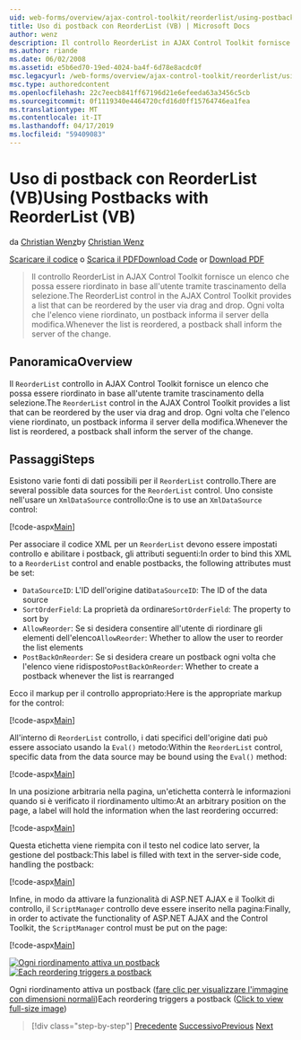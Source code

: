 ```yaml
---
uid: web-forms/overview/ajax-control-toolkit/reorderlist/using-postbacks-with-reorderlist-vb
title: Uso di postback con ReorderList (VB) | Microsoft Docs
author: wenz
description: Il controllo ReorderList in AJAX Control Toolkit fornisce un elenco che possa essere riordinato in base all'utente tramite trascinamento della selezione. Ogni volta che l'elenco viene riordinato, un ordine di acquisto...
ms.author: riande
ms.date: 06/02/2008
ms.assetid: e5b6ed70-19ed-4024-ba4f-6d78e8acdc0f
msc.legacyurl: /web-forms/overview/ajax-control-toolkit/reorderlist/using-postbacks-with-reorderlist-vb
msc.type: authoredcontent
ms.openlocfilehash: 22c7eecb841ff67196d21e6efeeda63a3456c5cb
ms.sourcegitcommit: 0f1119340e4464720cfd16d0ff15764746ea1fea
ms.translationtype: MT
ms.contentlocale: it-IT
ms.lasthandoff: 04/17/2019
ms.locfileid: "59409083"
---
```

# <a name="using-postbacks-with-reorderlist-vb"></a><span data-ttu-id="9039f-104">Uso di postback con ReorderList (VB)</span><span class="sxs-lookup"><span data-stu-id="9039f-104">Using Postbacks with ReorderList (VB)</span></span>

<span data-ttu-id="9039f-105">da [Christian Wenz](https://github.com/wenz)</span><span class="sxs-lookup"><span data-stu-id="9039f-105">by [Christian Wenz](https://github.com/wenz)</span></span>

<span data-ttu-id="9039f-106">[Scaricare il codice](http://download.microsoft.com/download/9/3/f/93f8daea-bebd-4821-833b-95205389c7d0/ReorderList4.vb.zip) o [Scarica il PDF](http://download.microsoft.com/download/2/d/c/2dc10e34-6983-41d4-9c08-f78f5387d32b/reorderlist4VB.pdf)</span><span class="sxs-lookup"><span data-stu-id="9039f-106">[Download Code](http://download.microsoft.com/download/9/3/f/93f8daea-bebd-4821-833b-95205389c7d0/ReorderList4.vb.zip) or [Download PDF](http://download.microsoft.com/download/2/d/c/2dc10e34-6983-41d4-9c08-f78f5387d32b/reorderlist4VB.pdf)</span></span>

> <span data-ttu-id="9039f-107">Il controllo ReorderList in AJAX Control Toolkit fornisce un elenco che possa essere riordinato in base all'utente tramite trascinamento della selezione.</span><span class="sxs-lookup"><span data-stu-id="9039f-107">The ReorderList control in the AJAX Control Toolkit provides a list that can be reordered by the user via drag and drop.</span></span> <span data-ttu-id="9039f-108">Ogni volta che l'elenco viene riordinato, un postback informa il server della modifica.</span><span class="sxs-lookup"><span data-stu-id="9039f-108">Whenever the list is reordered, a postback shall inform the server of the change.</span></span>


## <a name="overview"></a><span data-ttu-id="9039f-109">Panoramica</span><span class="sxs-lookup"><span data-stu-id="9039f-109">Overview</span></span>

<span data-ttu-id="9039f-110">Il `ReorderList` controllo in AJAX Control Toolkit fornisce un elenco che possa essere riordinato in base all'utente tramite trascinamento della selezione.</span><span class="sxs-lookup"><span data-stu-id="9039f-110">The `ReorderList` control in the AJAX Control Toolkit provides a list that can be reordered by the user via drag and drop.</span></span> <span data-ttu-id="9039f-111">Ogni volta che l'elenco viene riordinato, un postback informa il server della modifica.</span><span class="sxs-lookup"><span data-stu-id="9039f-111">Whenever the list is reordered, a postback shall inform the server of the change.</span></span>

## <a name="steps"></a><span data-ttu-id="9039f-112">Passaggi</span><span class="sxs-lookup"><span data-stu-id="9039f-112">Steps</span></span>

<span data-ttu-id="9039f-113">Esistono varie fonti di dati possibili per il `ReorderList` controllo.</span><span class="sxs-lookup"><span data-stu-id="9039f-113">There are several possible data sources for the `ReorderList` control.</span></span> <span data-ttu-id="9039f-114">Uno consiste nell'usare un `XmlDataSource` controllo:</span><span class="sxs-lookup"><span data-stu-id="9039f-114">One is to use an `XmlDataSource` control:</span></span>

[!code-aspx[Main](using-postbacks-with-reorderlist-vb/samples/sample1.aspx)]

<span data-ttu-id="9039f-115">Per associare il codice XML per un `ReorderList` devono essere impostati controllo e abilitare i postback, gli attributi seguenti:</span><span class="sxs-lookup"><span data-stu-id="9039f-115">In order to bind this XML to a `ReorderList` control and enable postbacks, the following attributes must be set:</span></span>

- <span data-ttu-id="9039f-116">`DataSourceID`: L'ID dell'origine dati</span><span class="sxs-lookup"><span data-stu-id="9039f-116">`DataSourceID`: The ID of the data source</span></span>
- <span data-ttu-id="9039f-117">`SortOrderField`: La proprietà da ordinare</span><span class="sxs-lookup"><span data-stu-id="9039f-117">`SortOrderField`: The property to sort by</span></span>
- <span data-ttu-id="9039f-118">`AllowReorder`: Se si desidera consentire all'utente di riordinare gli elementi dell'elenco</span><span class="sxs-lookup"><span data-stu-id="9039f-118">`AllowReorder`: Whether to allow the user to reorder the list elements</span></span>
- <span data-ttu-id="9039f-119">`PostBackOnReorder`: Se si desidera creare un postback ogni volta che l'elenco viene ridisposto</span><span class="sxs-lookup"><span data-stu-id="9039f-119">`PostBackOnReorder`: Whether to create a postback whenever the list is rearranged</span></span>

<span data-ttu-id="9039f-120">Ecco il markup per il controllo appropriato:</span><span class="sxs-lookup"><span data-stu-id="9039f-120">Here is the appropriate markup for the control:</span></span>

[!code-aspx[Main](using-postbacks-with-reorderlist-vb/samples/sample2.aspx)]

<span data-ttu-id="9039f-121">All'interno di `ReorderList` controllo, i dati specifici dell'origine dati può essere associato usando la `Eval()` metodo:</span><span class="sxs-lookup"><span data-stu-id="9039f-121">Within the `ReorderList` control, specific data from the data source may be bound using the `Eval()` method:</span></span>

[!code-aspx[Main](using-postbacks-with-reorderlist-vb/samples/sample3.aspx)]

<span data-ttu-id="9039f-122">In una posizione arbitraria nella pagina, un'etichetta conterrà le informazioni quando si è verificato il riordinamento ultimo:</span><span class="sxs-lookup"><span data-stu-id="9039f-122">At an arbitrary position on the page, a label will hold the information when the last reordering occurred:</span></span>

[!code-aspx[Main](using-postbacks-with-reorderlist-vb/samples/sample4.aspx)]

<span data-ttu-id="9039f-123">Questa etichetta viene riempita con il testo nel codice lato server, la gestione del postback:</span><span class="sxs-lookup"><span data-stu-id="9039f-123">This label is filled with text in the server-side code, handling the postback:</span></span>

[!code-aspx[Main](using-postbacks-with-reorderlist-vb/samples/sample5.aspx)]

<span data-ttu-id="9039f-124">Infine, in modo da attivare la funzionalità di ASP.NET AJAX e il Toolkit di controllo, il `ScriptManager` controllo deve essere inserito nella pagina:</span><span class="sxs-lookup"><span data-stu-id="9039f-124">Finally, in order to activate the functionality of ASP.NET AJAX and the Control Toolkit, the `ScriptManager` control must be put on the page:</span></span>

[!code-aspx[Main](using-postbacks-with-reorderlist-vb/samples/sample6.aspx)]


<span data-ttu-id="9039f-125">[![Ogni riordinamento attiva un postback](using-postbacks-with-reorderlist-vb/_static/image2.png)](using-postbacks-with-reorderlist-vb/_static/image1.png)</span><span class="sxs-lookup"><span data-stu-id="9039f-125">[![Each reordering triggers a postback](using-postbacks-with-reorderlist-vb/_static/image2.png)](using-postbacks-with-reorderlist-vb/_static/image1.png)</span></span>

<span data-ttu-id="9039f-126">Ogni riordinamento attiva un postback ([fare clic per visualizzare l'immagine con dimensioni normali](using-postbacks-with-reorderlist-vb/_static/image3.png))</span><span class="sxs-lookup"><span data-stu-id="9039f-126">Each reordering triggers a postback ([Click to view full-size image](using-postbacks-with-reorderlist-vb/_static/image3.png))</span></span>

> [!div class="step-by-step"]
> <span data-ttu-id="9039f-127">[Precedente](drag-and-drop-via-reorderlist-cs.md)
> [Successivo](drag-and-drop-via-reorderlist-vb.md)</span><span class="sxs-lookup"><span data-stu-id="9039f-127">[Previous](drag-and-drop-via-reorderlist-cs.md)
[Next](drag-and-drop-via-reorderlist-vb.md)</span></span>
